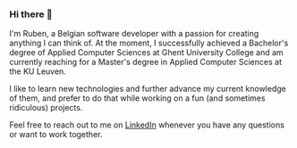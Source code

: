 ### Hi there 👋

I'm Ruben, a Belgian software developer with a passion for creating anything I can think of. At the moment, I successfully achieved a Bachelor's degree of Applied Computer Sciences at Ghent University College and am currently reaching for a Master's degree in Applied Computer Sciences at the KU Leuven. 

I like to learn new technologies and further advance my current knowledge of them, and prefer to do that while working on a fun (and sometimes ridiculous) projects.

Feel free to reach out to me on [LinkedIn](https://www.linkedin.com/in/ruben-naudts/) whenever you have any questions or want to work together.

<!--
**NaudtsRuben/NaudtsRuben** is a ✨ _special_ ✨ repository because its `README.md` (this file) appears on your GitHub profile.

Here are some ideas to get you started:

- 🔭 I’m currently working on ...
- 🌱 I’m currently learning ...
- 👯 I’m looking to collaborate on ...
- 🤔 I’m looking for help with ...
- 💬 Ask me about ...
- 📫 How to reach me: ...
- 😄 Pronouns: ...
- ⚡ Fun fact: ...
-->
